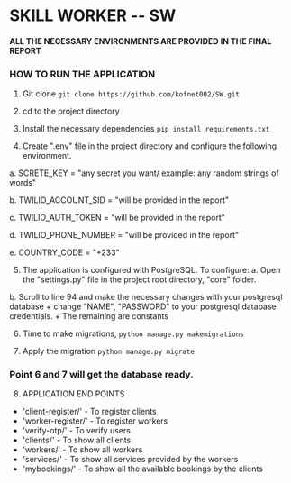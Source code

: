 # SKILL WORKER -- SW

#### ALL THE NECESSARY ENVIRONMENTS ARE PROVIDED IN THE FINAL REPORT

### HOW TO RUN THE APPLICATION 
1. Git clone ```git clone https://github.com/kofnet002/SW.git```

2. cd to the project directory

3. Install the necessary dependencies ```pip install requirements.txt```

4. Create ".env" file in the project directory and configure the following environment.

a. SCRETE_KEY = "any secret you want/ example: any random strings of words"

b. TWILIO_ACCOUNT_SID = "will be provided in the report"

c. TWILIO_AUTH_TOKEN = "will be provided in the report"

d. TWILIO_PHONE_NUMBER = "will be provided in the report"

e. COUNTRY_CODE = "+233"

5. The application is configured with PostgreSQL. To configure:
a. Open the "settings.py" file in the project root directory, "core" folder.

b. Scroll to line 94 and make the necessary changes with your postgresql database
    + change "NAME", "PASSWORD" to your postgresql database credentials.
    + The remaining are constants

6. Time to make migrations, ```python manage.py makemigrations```

7. Apply the migration ```python manage.py migrate``` 

### Point 6 and 7 will get the database ready. 

8. APPLICATION END POINTS 
+ 'client-register/' - To register clients
+ 'worker-register/' - To register workers
+ 'verify-otp/' - To verify users
+ 'clients/' - To show all clients
+ 'workers/' - To show all workers
+ 'services/' - To show all services provided by the workers
+ 'mybookings/' - To show all the available bookings by the clients

